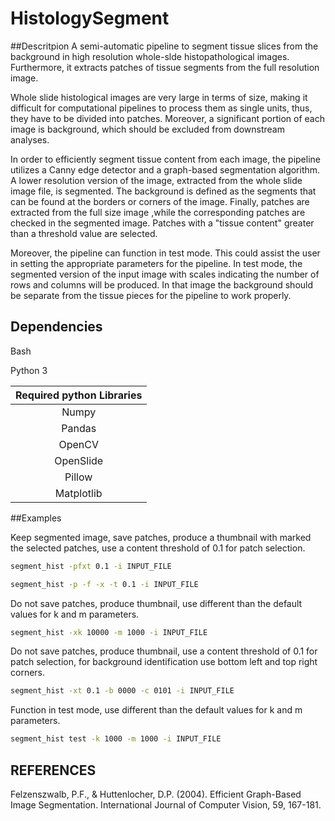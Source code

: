 # HistologySegment

##Descritpion
A semi-automatic pipeline to segment tissue slices from the background in high resolution whole-slde histopathological images. Furthermore, it extracts patches of tissue segments from the full resolution image. 

Whole slide histological images are very large in terms of size, making it difficult for computational pipelines to process them as single units, thus, they have to be divided into patches. Moreover, a significant portion of each image is background, which should be excluded from downstream analyses. 
    
In order to efficiently segment tissue content from each image, the pipeline utilizes a Canny edge detector and a graph-based segmentation algorithm. A lower resolution version of the image, extracted from the whole slide image file, is segmented. The background is defined as the segments that can be found at the borders or corners of the image. Finally, patches are extracted from the full size image ,while the corresponding patches are checked in the segmented image. Patches with a "tissue content" greater than a threshold value are selected.

Moreover, the pipeline can function in test mode. This could assist the user in setting the appropriate parameters for the pipeline. In test mode, the segmented version of the input image with scales indicating the number of rows and columns will be produced. In that image the background should be separate from the tissue pieces for the pipeline to work properly. 

## Dependencies
Bash

Python 3

| Required python Libraries |
|:-------------------------:|
| Numpy                     |
| Pandas                    |
| OpenCV                    |
| OpenSlide                 |
| Pillow                    |
| Matplotlib                | 

##Examples

Keep segmented image, save patches, produce a thumbnail with marked the selected patches, use a content threshold of 0.1 for patch selection.
    
```bash
segment_hist -pfxt 0.1 -i INPUT_FILE

segment_hist -p -f -x -t 0.1 -i INPUT_FILE
```    
    
Do not save patches, produce thumbnail, use different than the default values for k and m parameters.

```bash
segment_hist -xk 10000 -m 1000 -i INPUT_FILE
```
Do not save patches, produce thumbnail, use a content threshold of 0.1 for patch selection, for background identification use bottom left and top right corners.
    
```bash
segment_hist -xt 0.1 -b 0000 -c 0101 -i INPUT_FILE
```

Function in test mode, use different than the default values for k and m parameters.
    
```bash
segment_hist test -k 1000 -m 1000 -i INPUT_FILE
```
    
## REFERENCES

Felzenszwalb, P.F., & Huttenlocher, D.P. (2004). Efficient Graph-Based Image Segmentation. International Journal of Computer Vision, 59, 167-181.
